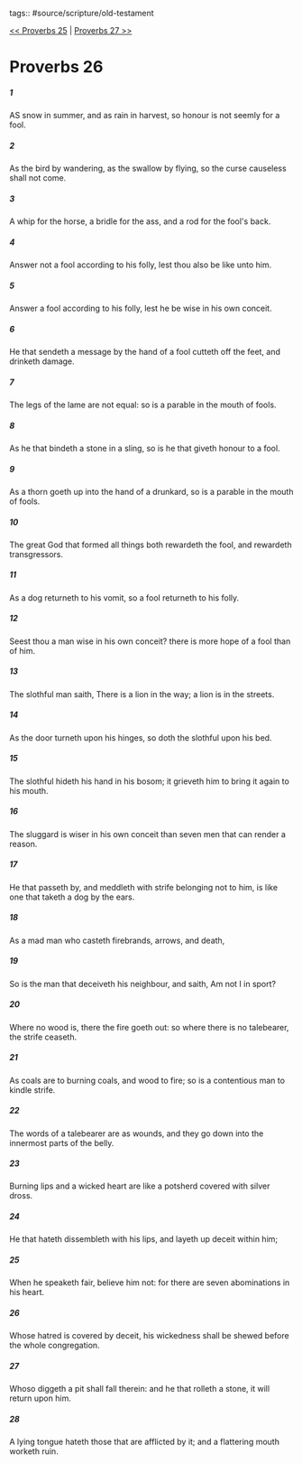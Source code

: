 tags:: #source/scripture/old-testament

[<< Proverbs 25](/old-testament/20_Proverbs/Proverbs_25.md) | [Proverbs 27 >>](/old-testament/20_Proverbs/Proverbs_27.md)

# Proverbs 26

##### 1

AS snow in summer, and as rain in harvest, so honour is not seemly for a fool.

##### 2

As the bird by wandering, as the swallow by flying, so the curse causeless shall not come.

##### 3

A whip for the horse, a bridle for the ass, and a rod for the fool's back.

##### 4

Answer not a fool according to his folly, lest thou also be like unto him.

##### 5

Answer a fool according to his folly, lest he be wise in his own conceit.

##### 6

He that sendeth a message by the hand of a fool cutteth off the feet, and drinketh damage.

##### 7

The legs of the lame are not equal: so is a parable in the mouth of fools.

##### 8

As he that bindeth a stone in a sling, so is he that giveth honour to a fool.

##### 9

As a thorn goeth up into the hand of a drunkard, so is a parable in the mouth of fools.

##### 10

The great God that formed all things both rewardeth the fool, and rewardeth transgressors.

##### 11

As a dog returneth to his vomit, so a fool returneth to his folly.

##### 12

Seest thou a man wise in his own conceit? there is more hope of a fool than of him.

##### 13

The slothful man saith, There is a lion in the way; a lion is in the streets.

##### 14

As the door turneth upon his hinges, so doth the slothful upon his bed.

##### 15

The slothful hideth his hand in his bosom; it grieveth him to bring it again to his mouth.

##### 16

The sluggard is wiser in his own conceit than seven men that can render a reason.

##### 17

He that passeth by, and meddleth with strife belonging not to him, is like one that taketh a dog by the ears.

##### 18

As a mad man who casteth firebrands, arrows, and death,

##### 19

So is the man that deceiveth his neighbour, and saith, Am not I in sport?

##### 20

Where no wood is, there the fire goeth out: so where there is no talebearer, the strife ceaseth.

##### 21

As coals are to burning coals, and wood to fire; so is a contentious man to kindle strife.

##### 22

The words of a talebearer are as wounds, and they go down into the innermost parts of the belly.

##### 23

Burning lips and a wicked heart are like a potsherd covered with silver dross.

##### 24

He that hateth dissembleth with his lips, and layeth up deceit within him;

##### 25

When he speaketh fair, believe him not: for there are seven abominations in his heart.

##### 26

Whose hatred is covered by deceit, his wickedness shall be shewed before the whole congregation.

##### 27

Whoso diggeth a pit shall fall therein: and he that rolleth a stone, it will return upon him.

##### 28

A lying tongue hateth those that are afflicted by it; and a flattering mouth worketh ruin.
